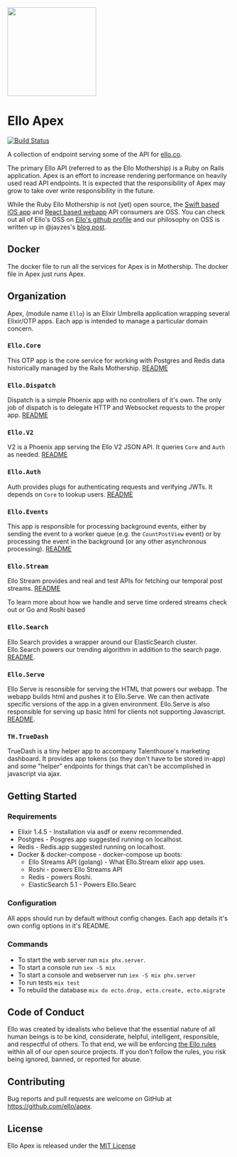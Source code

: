 <img src="http://d324imu86q1bqn.cloudfront.net/uploads/user/avatar/641/large_Ello.1000x1000.png" width="200px" height="200px" />

# Ello Apex

[![Build Status](https://travis-ci.org/ello/apex.svg?branch=master)](https://travis-ci.org/ello/apex)

A collection of endpoint serving some of the API for [ello.co](http://ello.co).

The primary Ello API (referred to as the Ello Mothership) is a Ruby on Rails
application. Apex is an effort to increase rendering performance on heavily
used read API endpoints. It is expected that the responsibility of Apex may
grow to take over write responsibility in the future.

While the Ruby Ello Mothership is not (yet) open source, the
[Swift based iOS app](https://github.com/ello/webapp) and
[React based webapp](https://github.com/ello/webapp) API consumers are OSS.
You can check out all of Ello's OSS on [Ello's github profile](https://github.com/ello)
and our philosophy on OSS is written up in @jayzes's
[blog post](https://ello.co/jayzes/post/tqll-z8u8gfbdysrk6wbkg).

## Docker

The docker file to run all the services for Apex is in Mothership.  The docker
file in Apex just runs Apex.

## Organization

Apex, (module name `Ello`) is an Elixir Umbrella application wrapping several
Elixir/OTP apps. Each app is intended to manage a particular domain concern.

### `Ello.Core`

This OTP app is the core service for working with Postgres and Redis data
historically managed by the Rails Mothership. [README](/apps/ello_core/)

### `Ello.Dispatch`

Dispatch is a simple Phoenix app with no controllers of it's own. The only job
of dispatch is to delegate HTTP and Websocket requests to the proper app.
[README](/apps/ello_dispatch/)

### `Ello.V2`

V2 is a Phoenix app serving the Ello V2 JSON API. It queries `Core` and `Auth`
as needed. [README](/apps/ello_v2/)

### `Ello.Auth`

Auth provides plugs for authenticating requests and verifying JWTs. It depends
on `Core` to lookup users. [README](/apps/ello_auth/)

### `Ello.Events`

This app is responsible for processing background events, either by sending the
event to a worker queue (e.g. the `CountPostView` event) or by processing the
event in the background (or any other asynchronous processing).
[README](/apps/ello_events/)

### `Ello.Stream`

Ello Stream provides and real and test APIs for fetching our temporal post
streams.  [README](/apps/ello_stream/)

To learn more
about how we handle and serve time ordered streams check out or Go and Roshi
based

### `Ello.Search`

Ello Search provides a wrapper around our ElasticSearch cluster. Ello.Search
powers our trending algorithm in addition to the search page. [README](/apps/ello_search/).

### `Ello.Serve`

Ello Serve is resonsible for serving the HTML that powers our webapp. The webapp
builds html and pushes it to Ello.Serve. We can then activate specific versions
of the app in a given environment. Ello.Serve is also responsible for serving up
basic html for clients not supporting Javascript. [README](/apps/ello_serve/).

### `TH.TrueDash`

TrueDash is a tiny helper app to accompany Talenthouse's marketing dashboard.
It provides app tokens (so they don't have to be stored in-app) and some
"helper" endpoints for things that can't be accomplished in javascript via ajax.


## Getting Started

### Requirements

* Elixir 1.4.5 - Installation via asdf or exenv recommended.
* Postgres - Posgres.app suggested running on localhost.
* Redis - Redis.app suggested running on localhost.
* Docker & docker-compose - docker-compose up boots:
  * Ello Streams API (golang) - What Ello.Stream elixir app uses.
  * Roshi - powers Ello Streams API
  * Redis - powers Roshi.
  * ElasticSearch 5.1 - Powers Ello.Searc

### Configuration

All apps should run by default without config changes. Each app details it's
own config options in it's README.

### Commands

* To start the web server run `mix phx.server`.
* To start a console run `iex -S mix`
* To start a console and webserver run `iex -S mix phx.server`
* To run tests `mix test`
* To rebuild the database `mix do ecto.drop, ecto.create, ecto.migrate`

## Code of Conduct
Ello was created by idealists who believe that the essential nature of all
human beings is to be kind, considerate, helpful, intelligent, responsible,
and respectful of others. To that end, we will be enforcing
[the Ello rules](https://ello.co/wtf/policies/rules/) within all of our open
source projects. If you don’t follow the rules, you risk being ignored, banned,
or reported for abuse.

## Contributing
Bug reports and pull requests are welcome on GitHub at https://github.com/ello/apex.

## License
Ello Apex is released under the [MIT License](/LICENSE.txt)
